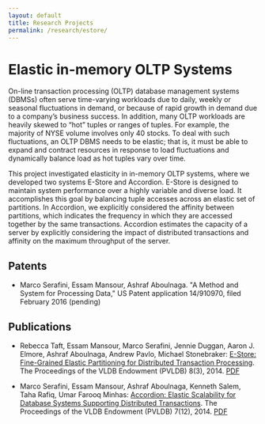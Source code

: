 ```yaml
---
layout: default
title: Research Projects
permalink: /research/estore/
---
```


# Elastic in-memory OLTP Systems

On-line transaction processing (OLTP) database management systems
(DBMSs) often serve time-varying workloads due to daily,
weekly or seasonal fluctuations in demand, or because of rapid
growth in demand due to a company’s business success. In addition,
many OLTP workloads are heavily skewed to “hot” tuples
or ranges of tuples. For example, the majority of NYSE volume
involves only 40 stocks. To deal with such fluctuations, an OLTP
DBMS needs to be elastic; that is, it must be able to expand and
contract resources in response to load fluctuations and dynamically
balance load as hot tuples vary over time. 

This project investigated elasticity in in-memory OLTP systems, where we developed two systems
E-Store and Accordion. E-Store is designed to maintain system performance over a highly
variable and diverse load. It accomplishes this goal by balancing
tuple accesses across an elastic set of partitions. In Accordion, we explicitly considered the affinity between partitions, which indicates the frequency in which they
are accessed together by the same transactions. Accordion estimates
the capacity of a server by explicitly considering the impact
of distributed transactions and affinity on the maximum throughput
of the server.



## Patents

- Marco Serafini, Essam Mansour, Ashraf Aboulnaga. "A Method and System for Processing Data," US Patent application 14/910970, filed February 2016 (pending)


## Publications

- Rebecca Taft, Essam Mansour, Marco Serafini, Jennie Duggan, Aaron J. Elmore, Ashraf Aboulnaga, Andrew Pavlo, Michael Stonebraker: [E-Store: Fine-Grained Elastic Partitioning for Distributed Transaction Processing](http://dl.acm.org/citation.cfm?id=2735514&CFID=605881404&CFTOKEN=68506341). The Proceedings of the VLDB Endowment (PVLDB) 8(3), 2014. [PDF](/publications/paper/vldb15-estore-essam.pdf)

- Marco Serafini, Essam Mansour, Ashraf Aboulnaga, Kenneth Salem, Taha Rafiq, Umar Farooq Minhas: [Accordion: Elastic Scalability for Database Systems Supporting Distributed Transactions](http://dl.acm.org/citation.cfm?id=2732979&CFID=605881404&CFTOKEN=68506341). The Proceedings of the VLDB Endowment (PVLDB) 7(12), 2014. [PDF](/publications/paper/vldb14-Accordion-essam.pdf)